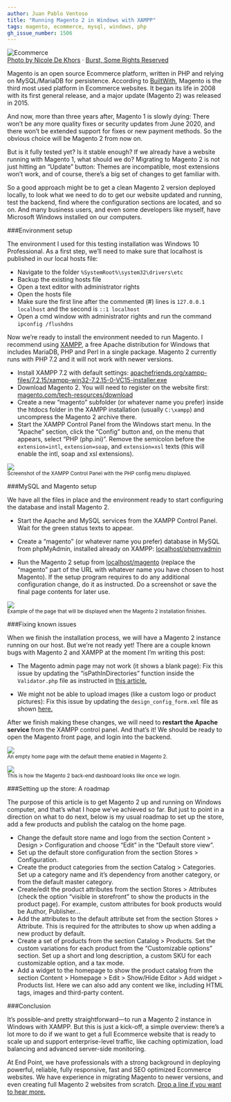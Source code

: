 ```yaml
---
author: Juan Pablo Ventoso
title: "Running Magento 2 in Windows with XAMPP"
tags: magento, ecommerce, mysql, windows, php
gh_issue_number: 1506
---
```


<img src="/blog/2019/03/22/running-magento-2-windows-xampp/e-commerce-safe.jpg" alt="Ecommerce" /><br><a href="https://burst.shopify.com/photos/computer-security-lock-and-payment?q=e-commerce">Photo by Nicole De Khors</a> · <a href="https://burst.shopify.com/licenses/shopify-some-rights-reserved">Burst, Some Rights Reserved</a>

Magento is an open source Ecommerce platform, written in PHP and relying on MySQL/MariaDB for persistence. According to <a href="https://trends.builtwith.com/shop">BuiltWith</a>, Magento is the third most used platform in Ecommerce websites. It began its life in 2008 with its first general release, and a major update (Magento 2) was released in 2015.

And now, more than three years after, Magento 1 is slowly dying: There won’t be any more quality fixes or security updates from June 2020, and there won’t be extended support for fixes or new payment methods. So the obvious choice will be Magento 2 from now on.

But is it fully tested yet? Is it stable enough? If we already have a website running with Magento 1, what should we do? Migrating to Magento 2 is not just hitting an “Update” button: Themes are incompatible, most extensions won’t work, and of course, there’s a big set of changes to get familiar with.

So a good approach might be to get a clean Magento 2 version deployed locally, to look what we need to do to get our website updated and running, test the backend, find where the configuration sections are located, and so on. And many business users, and even some developers like myself, have Microsoft Windows installed on our computers.

###Environment setup

The environment I used for this testing installation was Windows 10 Professional. As a first step, we’ll need to make sure that localhost is published in our local hosts file:

* Navigate to the folder ```%SystemRoot%\system32\drivers\etc```
* Backup the existing hosts file
* Open a text editor with administrator rights
* Open the hosts file
* Make sure the first line after the commented (#) lines is ```127.0.0.1 localhost``` and the second is ```::1 localhost```
* Open a cmd window with administrator rights and run the command ```ipconfig /flushdns```

Now we’re ready to install the environment needed to run Magento. I recommend using <a href="https://www.apachefriends.org/">XAMPP</a>, a free Apache distribution for Windows that includes MariaDB, PHP and Perl in a single package. Magento 2 currently runs with PHP 7.2 and it will not work with newer versions.

* Install XAMPP 7.2 with default settings: <a href="https://www.apachefriends.org/xampp-files/7.2.15/xampp-win32-7.2.15-0-VC15-installer.exe">apachefriends.org/xampp-files/7.2.15/xampp-win32-7.2.15-0-VC15-installer.exe</a>
* Download Magento 2. You will need to register on the website first: <a href="https://magento.com/tech-resources/download">magento.com/tech-resources/download</a>
* Create a new “magento” subfolder (or whatever name you prefer) inside the htdocs folder in the XAMPP installation (usually ```C:\xampp```) and uncompress the Magento 2 archive there.
* Start the XAMPP Control Panel from the Windows start menu. In the “Apache” section, click the “Config” button and, on the menu that appears, select “PHP (php.ini)”. Remove the semicolon before the ```extension=intl```, ```extension=soap```, and ```extension=xsl``` texts (this will enable the intl, soap and xsl extensions).

<img src="/blog/2019/03/22/running-magento-2-windows-xampp/xampp-control-panel.jpg" /><br><small>Screenshot of the XAMPP Control Panel with the PHP config menu displayed.</small>


###MySQL and Magento setup

We have all the files in place and the environment ready to start configuring the database and install Magento 2.

* Start the Apache and MySQL services from the XAMPP Control Panel. Wait for the green status texts to appear.

* Create a “magento” (or whatever name you prefer) database in MySQL from phpMyAdmin, installed already on XAMPP: <a href="http://localhost/phpmyadmin">localhost/phpmyadmin</a>

* Run the Magento 2 setup from <a href="http://localhost/magento">localhost/magento</a> (replace the “magento” part of the URL with whatever name you have chosen to host Magento). If the setup program requires to do any additional configuration change, do it as instructed. Do a screenshot or save the final page contents for later use.

<img src="/blog/2019/03/22/running-magento-2-windows-xampp/magento-2-installation-success.jpg" /><br><small>Example of the page that will be displayed when the Magento 2 installation finishes.</small>


###Fixing known issues

When we finish the installation process, we will have a Magento 2 instance running on our host. But we’re not ready yet! There are a couple known bugs with Magento 2 and XAMPP at the moment I’m writing this post:

* The Magento admin page may not work (it shows a blank page): Fix this issue by updating the “isPathInDirectories” function inside the ```Validator.php``` file as instructed in <a href="https://magento.stackexchange.com/questions/252188/magento-2-2-7-admin-panel-blank-page">this article.</a>

* We might not be able to upload images (like a custom logo or product pictures): Fix this issue by updating the ```design_config_form.xml``` file as shown <a href="https://community.magento.com/t5/Magento-2-x-Technical-Issues/A-technical-problem-with-the-server-created-an-error-Try-again/m-p/115085#M7549">here.</a>

After we finish making these changes, we will need to <b>restart the Apache service</b> from the XAMPP control panel. And that’s it! We should be ready to open the Magento front page, and login into the backend.

<img src="/blog/2019/03/22/running-magento-2-windows-xampp/magento-2-front-end.jpg" /><br><small>An empty home page with the default theme enabled in Magento 2.</small>

<img src="/blog/2019/03/22/running-magento-2-windows-xampp/magento-2-back-end.jpg" /><br><small>This is how the Magento 2 back-end dashboard looks like once we login.</small>

###Setting up the store: A roadmap

The purpose of this article is to get Magento 2 up and running on Windows computer, and that’s what I hope we’ve achieved so far. But just to point in a direction on what to do next, below is my usual roadmap to set up the store, add a few products and publish the catalog on the home page.

* Change the default store name and logo from the section Content > Design > Configuration and choose “Edit” in the “Default store view”.
* Set up the default store configuration from the section Stores > Configuration.
* Create the product categories from the section Catalog > Categories. Set up a category name and it’s dependency from another category, or from the default master category.
* Create/edit the product attributes from the section Stores > Attributes (check the option “visible in storefront” to show the products in the product page). For example, custom attributes for book products would be Author, Publisher...
* Add the attributes to the default attribute set from the section Stores > Attribute. This is required for the attributes to show up when adding a new product by default.
* Create a set of products from the section Catalog > Products. Set the custom variations for each product from the “Customizable options” section. Set up a short and long description, a custom SKU for each customizable option, and a tax mode.
* Add a widget to the homepage to show the product catalog from the section Content > Homepage > Edit > Show/Hide Editor > Add widget > Products list. Here we can also add any content we like, including HTML tags, images and third-party content.

###Conclusion

It’s possible–and pretty straightforward—to run a Magento 2 instance in Windows with XAMPP. But this is just a kick-off, a simple overview: there’s a lot more to do if we want to get a full Ecommerce website that is ready to scale up and support enterprise-level traffic, like caching optimization, load balancing and advanced server-side monitoring.

At End Point, we have professionals with a strong background in deploying powerful, reliable, fully responsive, fast and SEO optimized Ecommerce websites. We have experience in migrating Magento to newer versions, and even creating full Magento 2 websites from scratch. <a href="/contact">Drop a line if you want to hear more.</a>
